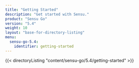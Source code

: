 ```yaml
---
title: "Getting Started"
description: "Get started with Sensu."
product: "Sensu Go"
version: "5.4"
weight: 10
layout: "base-for-directory-listing"
menu:
  sensu-go-5.4:
    identifier: getting-started
---
```


{{< directoryListing "content/sensu-go/5.4/getting-started" >}}
